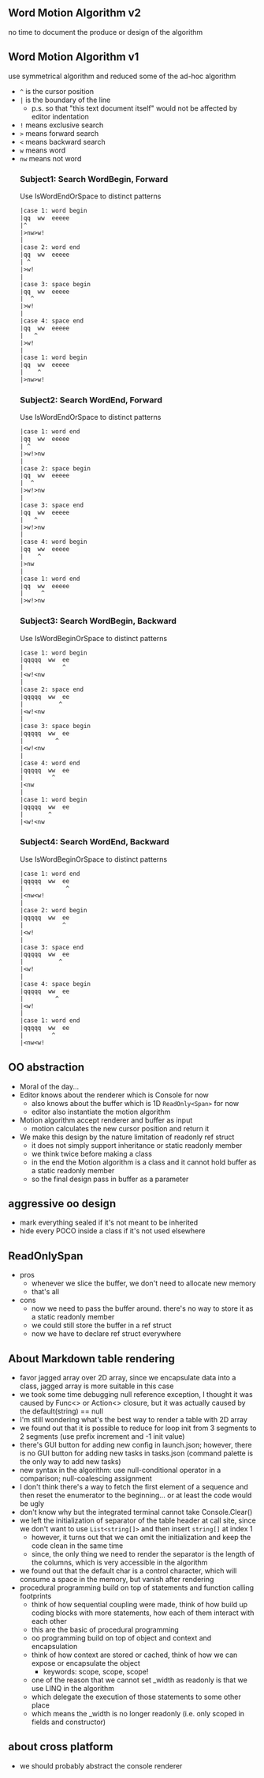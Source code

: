 ## Word Motion Algorithm v2

no time to document the produce or design of the algorithm

## Word Motion Algorithm v1
use symmetrical algorithm and reduced some of the ad-hoc algorithm
- `^` is the cursor position
- `|` is the boundary of the line 
  - p.s. so that "this text document itself" would not be affected by editor indentation
- `!` means exclusive search
- `>` means forward search
- `<` means backward search
- `w` means word
- `nw` means not word
  ### Subject1: Search WordBegin, Forward
  Use IsWordEndOrSpace to distinct patterns
  ```txt
  |case 1: word begin
  |qq  ww  eeeee
  |^
  |>nw>w!
  |
  |case 2: word end
  |qq  ww  eeeee
  | ^
  |>w!
  |
  |case 3: space begin
  |qq  ww  eeeee
  |  ^
  |>w!
  |
  |case 4: space end
  |qq  ww  eeeee
  |   ^
  |>w!
  |
  |case 1: word begin
  |qq  ww  eeeee
  |    ^
  |>nw>w!
  ```
  ### Subject2: Search WordEnd, Forward
  Use IsWordEndOrSpace to distinct patterns
  ```txt
  |case 1: word end
  |qq  ww  eeeee
  | ^
  |>w!>nw
  |
  |case 2: space begin
  |qq  ww  eeeee
  |  ^
  |>w!>nw
  |
  |case 3: space end
  |qq  ww  eeeee
  |   ^
  |>w!>nw
  |
  |case 4: word begin
  |qq  ww  eeeee
  |    ^
  |>nw
  |
  |case 1: word end
  |qq  ww  eeeee
  |     ^
  |>w!>nw
  ```
  ### Subject3: Search WordBegin, Backward
  Use IsWordBeginOrSpace to distinct patterns
  ```txt
  |case 1: word begin
  |qqqqq  ww  ee
  |           ^
  |<w!<nw
  |
  |case 2: space end
  |qqqqq  ww  ee
  |          ^
  |<w!<nw
  |
  |case 3: space begin
  |qqqqq  ww  ee
  |         ^
  |<w!<nw
  |
  |case 4: word end
  |qqqqq  ww  ee
  |        ^
  |<nw
  |
  |case 1: word begin
  |qqqqq  ww  ee
  |       ^
  |<w!<nw
  ```
  ### Subject4: Search WordEnd, Backward
  Use IsWordBeginOrSpace to distinct patterns
  ```txt
  |case 1: word end
  |qqqqq  ww  ee
  |            ^
  |<nw<w!
  |
  |case 2: word begin
  |qqqqq  ww  ee
  |           ^
  |<w!
  |
  |case 3: space end
  |qqqqq  ww  ee
  |          ^
  |<w!
  |
  |case 4: space begin
  |qqqqq  ww  ee
  |         ^
  |<w!
  |
  |case 1: word end
  |qqqqq  ww  ee
  |        ^
  |<nw<w!
  ```

## OO abstraction

- Moral of the day...
- Editor knows about the renderer which is Console for now
  - also knows about the buffer which is 1D `ReadOnly<Span>` for now
  - editor also instantiate the motion algorithm
- Motion algorithm accept renderer and buffer as input
  - motion calculates the new cursor position and return it
- We make this design by the nature limitation of readonly ref struct
  - it does not simply support inheritance or static readonly member
  - we think twice before making a class
  - in the end the Motion algorithm is a class and it cannot hold buffer as a static readonly member
  - so the final design pass in buffer as a parameter

## aggressive oo design

- mark everything sealed if it's not meant to be inherited
- hide every POCO inside a class if it's not used elsewhere

## ReadOnlySpan

- pros
  - whenever we slice the buffer, we don't need to allocate new memory
  - that's all
- cons
  - now we need to pass the buffer around. there's no way to store it as a static readonly member
  - we could still store the buffer in a ref struct
  - now we have to declare ref struct everywhere

## About Markdown table rendering

- favor jagged array over 2D array, since we encapsulate data into a class, jagged array is more suitable in this case
- we took some time debugging null reference exception, I thought it was caused by Func<> or Action<> closure, but it was actually caused by the default(string) == null
- I'm still wondering what's the best way to render a table with 2D array
- we found out that it is possible to reduce for loop init from 3 segments to 2 segments (use prefix increment and -1 init value)
- there's GUI button for adding new config in launch.json; however, there is no GUI button for adding new tasks in tasks.json (command palette is the only way to add new tasks)
- new syntax in the algorithm: use null-conditional operator in a comparison; null-coalescing assignment
- I don't think there's a way to fetch the first element of a sequence and then reset the enumerator to the beginning... or at least the code would be ugly
- don't know why but the integrated terminal cannot take Console.Clear()
- we left the initialization of separator of the table header at call site, since we don't want to use `List<string[]>` and then insert `string[]` at index 1
  - however, it turns out that we can omit the initialization and keep the code clean in the same time
  - since, the only thing we need to render the separator is the length of the columns, which is very accessible in the algorithm
- we found out that the default char is a control character, which will consume a space in the memory, but vanish after rendering
- procedural programming build on top of statements and function calling footprints
  - think of how sequential coupling were made, think of how build up coding blocks with more statements, how each of them interact with each other
  - this are the basic of procedural programming
  - oo programming build on top of object and context and encapsulation
  - think of how context are stored or cached, think of how we can expose or encapsulate the object
    - keywords: scope, scope, scope!
  - one of the reason that we cannot set _width as readonly is that we use LINQ in the algorithm
  - which delegate the execution of those statements to some other place
  - which means the _width is no longer readonly (i.e. only scoped in fields and constructor)

## about cross platform

- we should probably abstract the console renderer